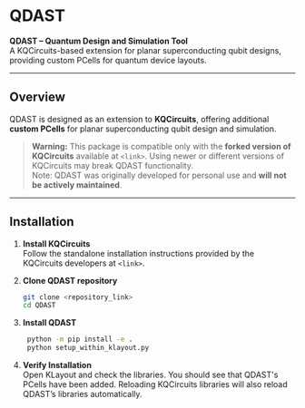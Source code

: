 # QDAST

**QDAST – Quantum Design and Simulation Tool**  
A KQCircuits-based extension for planar superconducting qubit designs, providing custom PCells for quantum device layouts.

---

## Overview

QDAST is designed as an extension to **KQCircuits**, offering additional **custom PCells** for planar superconducting qubit design and simulation.

> **Warning:** This package is compatible only with the **forked version of KQCircuits** available at `<link>`. Using newer or different versions of KQCircuits may break QDAST functionality.  
> Note: QDAST was originally developed for personal use and **will not be actively maintained**.

---

## Installation

1. **Install KQCircuits**  
   Follow the standalone installation instructions provided by the KQCircuits developers at `<link>`.

2. **Clone QDAST repository**  
   ```bash
   git clone <repository_link>
   cd QDAST
    ```

3. **Install QDAST**  
   ```bash
    python -m pip install -e .
    python setup_within_klayout.py
    ```

4. **Verify Installation**  
Open KLayout and check the libraries. You should see that QDAST's PCells have been added.
Reloading KQCircuits libraries will also reload QDAST’s libraries automatically.